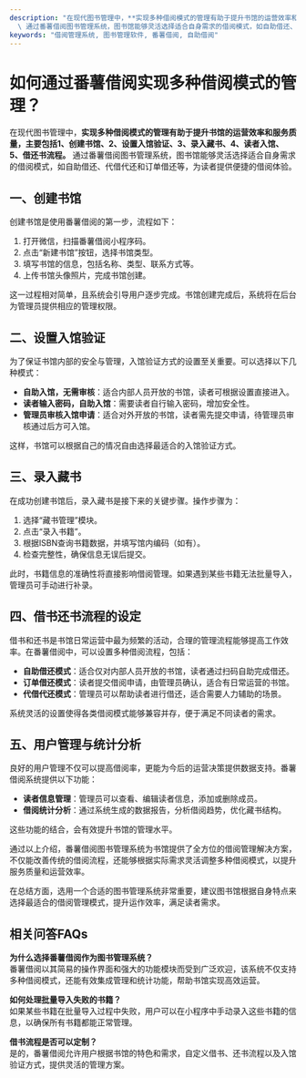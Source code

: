 ```yaml
---
description: "在现代图书管理中，**实现多种借阅模式的管理有助于提升书馆的运营效率和服务质量，主要包括1、创建书馆、2、设置入馆验证、3、录入藏书、4、读者入馆、5、借还书流程。**\
  \ 通过番薯借阅图书管理系统，图书馆能够灵活选择适合自身需求的借阅模式，如自助借还、代借代还和订单借还等，为读者提供便捷的借阅体验。"
keywords: "借阅管理系统, 图书管理软件, 番薯借阅, 自助借阅"
---
```

# 如何通过番薯借阅实现多种借阅模式的管理？

在现代图书管理中，**实现多种借阅模式的管理有助于提升书馆的运营效率和服务质量，主要包括1、创建书馆、2、设置入馆验证、3、录入藏书、4、读者入馆、5、借还书流程。** 通过番薯借阅图书管理系统，图书馆能够灵活选择适合自身需求的借阅模式，如自助借还、代借代还和订单借还等，为读者提供便捷的借阅体验。

## **一、创建书馆**

创建书馆是使用番薯借阅的第一步，流程如下：

1. 打开微信，扫描番薯借阅小程序码。
2. 点击“新建书馆”按钮，选择书馆类型。
3. 填写书馆的信息，包括名称、类型、联系方式等。
4. 上传书馆头像照片，完成书馆创建。

这一过程相对简单，且系统会引导用户逐步完成。书馆创建完成后，系统将在后台为管理员提供相应的管理权限。

## **二、设置入馆验证**

为了保证书馆内部的安全与管理，入馆验证方式的设置至关重要。可以选择以下几种模式：

- **自助入馆，无需审核**：适合内部人员开放的书馆，读者可根据设置直接进入。
- **读者输入密码，自助入馆**：需要读者自行输入密码，增加安全性。
- **管理员审核入馆申请**：适合对外开放的书馆，读者需先提交申请，待管理员审核通过后方可入馆。

这样，书馆可以根据自己的情况自由选择最适合的入馆验证方式。

## **三、录入藏书**

在成功创建书馆后，录入藏书是接下来的关键步骤。操作步骤为：

1. 选择“藏书管理”模块。
2. 点击“录入书籍”。
3. 根据ISBN查询书籍数据，并填写馆内编码（如有）。
4. 检查完整性，确保信息无误后提交。

此时，书籍信息的准确性将直接影响借阅管理。如果遇到某些书籍无法批量导入，管理员可手动进行补录。

## **四、借书还书流程的设定**

借书和还书是书馆日常运营中最为频繁的活动，合理的管理流程能够提高工作效率。在番薯借阅中，可以设置多种借阅流程，包括：

- **自助借还模式**：适合仅对内部人员开放的书馆，读者通过扫码自助完成借还。
- **订单借还模式**：读者提交借阅申请，由管理员确认，适合有日常运营的书馆。
- **代借代还模式**：管理员可以帮助读者进行借还，适合需要人力辅助的场景。

系统灵活的设置使得各类借阅模式能够兼容并存，便于满足不同读者的需求。

## **五、用户管理与统计分析**

良好的用户管理不仅可以提高借阅率，更能为今后的运营决策提供数据支持。番薯借阅系统提供以下功能：

- **读者信息管理**：管理员可以查看、编辑读者信息，添加或删除成员。
- **借阅统计分析**：通过系统生成的数据报告，分析借阅趋势，优化藏书结构。

这些功能的结合，会有效提升书馆的管理水平。

通过以上介绍，番薯借阅图书管理系统为书馆提供了全方位的借阅管理解决方案，不仅能改善传统的借阅流程，还能够根据实际需求灵活调整多种借阅模式，以提升服务质量和运营效率。

在总结方面，选用一个合适的图书管理系统非常重要，建议图书馆根据自身特点来选择最适合的借阅管理模式，提升运作效率，满足读者需求。

## 相关问答FAQs

**为什么选择番薯借阅作为图书管理系统？**  
番薯借阅以其简易的操作界面和强大的功能模块而受到广泛欢迎，该系统不仅支持多种借阅模式，还能有效集成管理和统计功能，帮助书馆实现高效运营。

**如何处理批量导入失败的书籍？**  
如果某些书籍在批量导入过程中失败，用户可以在小程序中手动录入这些书籍的信息，以确保所有书籍都能正常管理。

**借书流程是否可以定制？**  
是的，番薯借阅允许用户根据书馆的特色和需求，自定义借书、还书流程以及入馆验证方式，提供灵活的管理方案。
